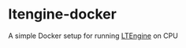 # ltengine-docker
A simple Docker setup for running [LTEngine](https://github.com/LibreTranslate/LTEngine) on CPU
